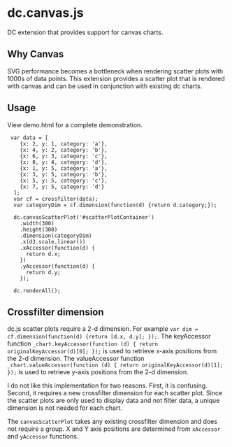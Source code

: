 # dc.canvas.js
DC extension that provides support for canvas charts.

## Why Canvas
SVG performance becomes a bottleneck when rendering scatter plots with 1000s of data points. This extension provides a scatter plot that is rendered with canvas and can be used in conjunction with existing dc charts.

## Usage
View demo.html for a complete demonstration.

```
 var data = [
    {x: 2, y: 1, category: 'a'},
    {x: 4, y: 2, category: 'b'},
    {x: 6, y: 3, category: 'c'},
    {x: 8, y: 4, category: 'd'},
    {x: 1, y: 5, category: 'a'},
    {x: 3, y: 5, category: 'b'},
    {x: 5, y: 5, category: 'c'},
    {x: 7, y: 5, category: 'd'}
  ];
  var cf = crossfilter(data);
  var categoryDim = cf.dimension(function(d) {return d.category;});

  dc.canvasScatterPlot('#scatterPlotContainer')
    .width(300)
    .height(300)
    .dimension(categoryDim)
    .x(d3.scale.linear())
    .xAccessor(function(d) {
      return d.x;
    })
    .yAccessor(function(d) {
      return d.y;
    });

  dc.renderAll();
```

## Crossfilter dimension
dc.js scatter plots require a 2-d dimension. For example `var dim = cf.dimension(function(d) {return [d.x, d.y]; });`. The keyAccessor function `_chart.keyAccessor(function (d) { return originalKeyAccessor(d)[0]; });` is used to retrieve x-axis positions from the 2-d dimension. The valueAccessor function `_chart.valueAccessor(function (d) { return originalKeyAccessor(d)[1]; });` is used to retrieve y-axis positions from the 2-d dimension.

I do not like this implementation for two reasons. First, it is confusing. Second, it requires a new crossfilter dimension for each scatter plot. Since the scatter plots are only used to display data and not filter data, a unique dimension is not needed for each chart.

The `canvasScatterPlot` takes any existing crossfilter dimension and does not require a group. X and Y axis positions are determined from `xAccessor` and `yAccessor` functions.






